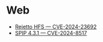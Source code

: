 # Web
- [Rejetto HFS — CVE-2024-23692](01-rejetto_hfs_cve-2024-23692.md)
- [SPIP 4.3.1 — CVE-2024-8517](02-spip_cve-2024-8517.md)
